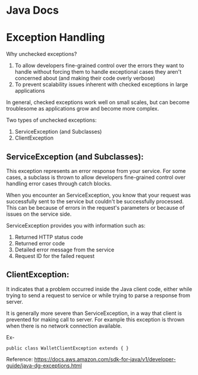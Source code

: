 # Java Docs


# Exception Handling

Why unchecked exceptions?
1. To allow developers fine-grained control over the errors they want to handle without forcing them to handle exceptional cases they aren't concerned about (and making their code overly verbose)
2. To prevent scalability issues inherent with checked exceptions in large applications

In general, checked exceptions work well on small scales, but can become troublesome as applications grow and become more complex.

Two types of unchecked exceptions:
1. ServiceException (and Subclasses)
2. ClientException

## ServiceException (and Subclasses):
This exception represents an error response from your service. For some cases, a subclass is thrown to allow developers fine-grained control over handling error cases through catch blocks.

When you encounter an ServiceException, you know that your request was successfully sent to the service but couldn't be successfully processed. This can be because of errors in the request's parameters or because of issues on the service side.

ServiceException provides you with information such as:
1. Returned HTTP status code
2. Returned error code
3. Detailed error message from the service
4. Request ID for the failed request

## ClientException:
It indicates that a problem occurred inside the Java client code, either while trying to send a request to service or while trying to parse a response from server.

It is generally more severe than ServiceException, in a way that client is prevented for making call to server. For example this exception is thrown when there is no network connection available.

Ex-  
```
public class WalletClientException extends { }
```

Reference: https://docs.aws.amazon.com/sdk-for-java/v1/developer-guide/java-dg-exceptions.html
